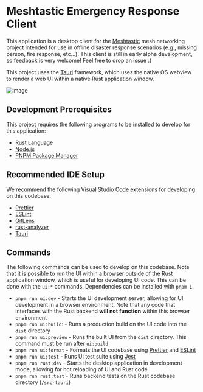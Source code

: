 # Meshtastic Emergency Response Client

This application is a desktop client for the [Meshtastic](https://meshtastic.org/) mesh networking project intended for use in offline disaster response scenarios (e.g., missing person, fire response, etc...). This client is still in early alpha development, so feedback is very welcome! Feel free to drop an issue :)

This project uses the [Tauri](https://tauri.app/) framework, which uses the native OS webview to render a web UI within a native Rust application window.

![image](https://user-images.githubusercontent.com/46639306/197882383-e993add8-0900-4114-9cb6-9e9cb4d331d4.png)


## Development Prerequisites

This project requires the following programs to be installed to develop for this application:

- [Rust Language](https://www.rust-lang.org/)
- [Node.js](https://nodejs.org/en/)
- [PNPM Package Manager](https://pnpm.io/installation)

## Recommended IDE Setup

We recommend the following Visual Studio Code extensions for developing on this codebase.

- [Prettier](https://marketplace.visualstudio.com/items?itemName=esbenp.prettier-vscode)
- [ESLint](https://marketplace.visualstudio.com/items?itemName=dbaeumer.vscode-eslint)
- [GitLens](https://marketplace.visualstudio.com/items?itemName=eamodio.gitlens)
- [rust-analyzer](https://marketplace.visualstudio.com/items?itemName=rust-lang.rust-analyzer)
- [Tauri](https://marketplace.visualstudio.com/items?itemName=tauri-apps.tauri-vscode)

## Commands

The following commands can be used to develop on this codebase. Note that it is possible to run the UI within a browser outside of the Rust application window, which is useful for developing UI code. This can be done with the `ui:*` commands. Dependencies can be installed with `pnpm i`.

- `pnpm run ui:dev` - Starts the UI development server, allowing for UI development in a browser environment. Note that any code that interfaces with the Rust backend **will not function** within this browser environment
- `pnpm run ui:build`: - Runs a production build on the UI code into the `dist` directory
- `pnpm run ui:preview` - Runs the built UI from the `dist` directory. This command must be run after `ui:build`
- `pnpm run ui:format` - Formats the UI codebase using [Prettier](https://prettier.io/) and [ESLint](https://eslint.org/)
- `pnpm run ui:test` - Runs UI test suite using [Jest](https://jestjs.io/)
- `pnpm run rust:dev` - Starts the desktop application in development mode, allowing for hot reloading of UI and Rust code
- `pnpm run rust:test` - Runs backend tests on the Rust codebase directory (`/src-tauri`)
